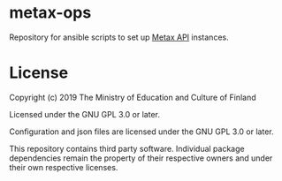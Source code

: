 
# metax-ops

Repository for ansible scripts to set up [Metax API](https://github.com/cscfi/metax-api) instances.

# License

Copyright (c) 2019 The Ministry of Education and Culture of Finland

Licensed under the GNU GPL 3.0 or later.

Configuration and json files are licensed under the GNU GPL 3.0 or later.

This repository contains third party software.
Individual package dependencies remain the property of their respective owners and under their own respective licenses.
